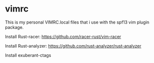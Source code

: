 vimrc
=====
This is my personal VIMRC.local files that i use with the spf13 vim plugin package.

Install Rust-racer: https://github.com/racer-rust/vim-racer

Install Rust-analyzer: https://github.com/rust-analyzer/rust-analyzer

Install exuberant-ctags
